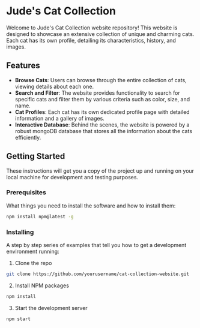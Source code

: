 # Jude's Cat Collection

Welcome to Jude's Cat Collection website repository! This website is designed to showcase an extensive collection of unique and charming cats. Each cat has its own profile, detailing its characteristics, history, and images.

## Features

- **Browse Cats**: Users can browse through the entire collection of cats, viewing details about each one.
- **Search and Filter**: The website provides functionality to search for specific cats and filter them by various criteria such as color, size, and name.
- **Cat Profiles**: Each cat has its own dedicated profile page with detailed information and a gallery of images.
- **Interactive Database**: Behind the scenes, the website is powered by a robust mongoDB database that stores all the information about the cats efficiently.

## Getting Started

These instructions will get you a copy of the project up and running on your local machine for development and testing purposes.

### Prerequisites

What things you need to install the software and how to install them:

```bash
npm install npm@latest -g
```

### Installing

A step by step series of examples that tell you how to get a development environment running:

1. Clone the repo
```bash
git clone https://github.com/yourusername/cat-collection-website.git
```

2. Install NPM packages
```bash
npm install
```

3. Start the development server
```bash
npm start
```
